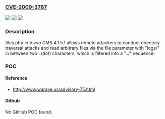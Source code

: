 ### [CVE-2009-3787](https://cve.mitre.org/cgi-bin/cvename.cgi?name=CVE-2009-3787)
![](https://img.shields.io/static/v1?label=Product&message=n%2Fa&color=blue)
![](https://img.shields.io/static/v1?label=Version&message=n%2Fa&color=blue)
![](https://img.shields.io/static/v1?label=Vulnerability&message=n%2Fa&color=brighgreen)

### Description

files.php in Vivvo CMS 4.1.5.1 allows remote attackers to conduct directory traversal attacks and read arbitrary files via the file parameter with "logs/" in between two . (dot) characters, which is filtered into a "../" sequence.

### POC

#### Reference
- http://www.waraxe.us/advisory-75.html

#### Github
No GitHub POC found.

